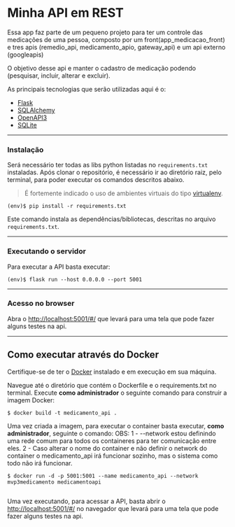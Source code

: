# Minha API em REST

Essa app faz parte de um pequeno projeto para ter um controle das medicações de uma pessoa, composto por um front(app_medicacao_front) e tres apis (remedio_api, medicamento_apio, gateway_api) e um api externo (googleapis)

O objetivo desse api e manter o cadastro de medicação podendo (pesquisar, incluir, alterar e excluir).

As principais tecnologias que serão utilizadas aqui é o:
 - [Flask](https://flask.palletsprojects.com/en/2.3.x/)
 - [SQLAlchemy](https://www.sqlalchemy.org/)
 - [OpenAPI3](https://swagger.io/specification/)
 - [SQLite](https://www.sqlite.org/index.html)

---
### Instalação


Será necessário ter todas as libs python listadas no `requirements.txt` instaladas.
Após clonar o repositório, é necessário ir ao diretório raiz, pelo terminal, para poder executar os comandos descritos abaixo.

> É fortemente indicado o uso de ambientes virtuais do tipo [virtualenv](https://virtualenv.pypa.io/en/latest/installation.html).

```
(env)$ pip install -r requirements.txt
```

Este comando instala as dependências/bibliotecas, descritas no arquivo `requirements.txt`.

---
### Executando o servidor


Para executar a API  basta executar:

```
(env)$ flask run --host 0.0.0.0 --port 5001
```


---
### Acesso no browser

Abra o [http://localhost:5001/#/](http://localhost:5001/#/) que levará para uma tela que pode fazer alguns testes na api.



---
## Como executar através do Docker

Certifique-se de ter o [Docker](https://docs.docker.com/engine/install/) instalado e em execução em sua máquina.

Navegue até o diretório que contém o Dockerfile e o requirements.txt no terminal.
Execute **como administrador** o seguinte comando para construir a imagem Docker:

```
$ docker build -t medicamento_api .
```

Uma vez criada a imagem, para executar o container basta executar, **como administrador**, seguinte o comando:
OBS: 1 - --network estou definindo uma rede comum para todos os containeres para ter comunicação entre eles.
     2 - Caso alterar o nome do container e não definir o network do container o medicamento_api irá funcionar sozinho, mas o sistema como todo não irá funcionar. 

```
$ docker run -d -p 5001:5001 --name medicamento_api --network mvp3medicamento medicamentoapi
  
```

Uma vez executando, para acessar a API, basta abrir o [http://localhost:5001/#/](http://localhost:5001/#/) no navegador que levará para uma tela que pode fazer alguns testes na api.
